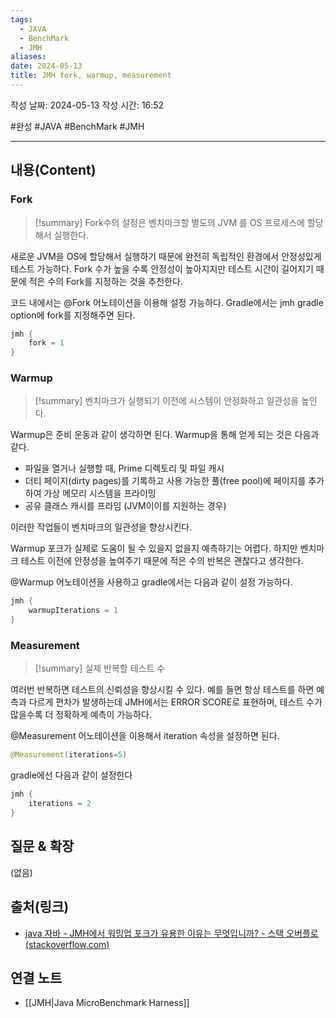 ```yaml
---
tags:
  - JAVA
  - BenchMark
  - JMH
aliases: 
date: 2024-05-13
title: JMH fork, warmup, measurement
---
```

작성 날짜: 2024-05-13
작성 시간: 16:52

#완성 #JAVA #BenchMark #JMH 

----
## 내용(Content)

### Fork

>[!summary]
> Fork수의 설정은 벤치마크할 별도의 JVM 를 OS 프로세스에 할당해서 실행한다.

새로운 JVM을 OS에 할당해서 실행하기 때문에 완전히 독립적인 환경에서 안정성있게 테스트 가능하다. Fork 수가 높을 수록 안정성이 높아지지만 테스트 시간이 길어지기 때문에 적은 수의 Fork를 지정하는 것을 추천한다.

코드 내에서는 @Fork 어노테이션을 이용해 설정 가능하다.
Gradle에서는 jmh gradle option에 fork를 지정해주면 된다.

```kotlin
jmh {  
    fork = 1  
}
```
### Warmup

>[!summary]
> 벤치마크가 실행되기 이전에 시스템이 안정화하고 일관성을 높인다.


Warmup은 준비 운동과 같이 생각하면 된다. Warmup을 통해 얻게 되는 것은 다음과 같다.

- 파일을 열거나 실행할 때, Prime 디렉토리 및 파일 캐시
- 더티 페이지(dirty pages)를 기록하고 사용 가능한 풀(free pool)에 페이지를 추가하여 가상 메모리 시스템을 프라이밍
- 공유 클래스 캐시를 프라임 (JVM이이를 지원하는 경우)

이러한 작업들이 벤치마크의 일관성을 향상시킨다.

Warmup 포크가 실제로 도움이 될 수 있을지 없을지 예측하기는 어렵다. 하지만 벤치마크 테스트 이전에 안정성을 높여주기 때문에 적은 수의 반복은 괜찮다고 생각한다.

@Warmup 어노테이션을 사용하고 gradle에서는 다음과 같이 설정 가능하다.

```kotlin
jmh {  
    warmupIterations = 1  
}
```

### Measurement

>[!summary]
>실제 반복할 테스트 수

여러번 반복하면 테스트의 신뢰성을 향상시킬 수 있다. 예를 들면 항상 테스트를 하면 예측과 다르게 편차가 발생하는데 JMH에서는 ERROR SCORE로 표현하며, 테스트 수가 많을수록 더 정확하게 예측이 가능하다.

@Measurement 어노테이션을 이용해서 iteration 속성을 설정하면 된다.

```java
@Measurement(iterations=5)
```

gradle에선 다음과 같이 설정한다

```kotlin
jmh {  
    iterations = 2  
}
```

## 질문 & 확장

(없음)

## 출처(링크)

- [java 자바 - JMH에서 워밍업 포크가 유용한 이유는 무엇입니까? - 스택 오버플로 (stackoverflow.com)](https://stackoverflow.com/questions/74062856/why-are-warmup-forks-useful-in-jmh)

## 연결 노트

- [[JMH|Java MicroBenchmark Harness]]








